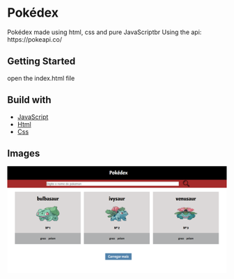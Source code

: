 <h1>Pokédex</h1>

<p>
  Pokédex made using html, css and pure JavaScriptbr
  Using the api: https://pokeapi.co/
</p>

## Getting Started

open the index.html file

## Build with

<p align="left">
    <ul>
        <li><a href="https://developer.mozilla.org/pt-BR/docs/Aprender/JavaScript">JavaScript</a></li>
        <li><a href="https://developer.mozilla.org/pt-BR/docs/Web/HTML">Html</a></li>
        <li><a href="https://developer.mozilla.org/pt-BR/docs/Web/CSS">Css</a></li>
    </ul>
</p>

## Images
 
 ![VISUAL](captura.PNG)
